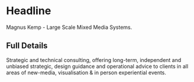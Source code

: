 # Headline

Magnus Kemp - Large Scale Mixed Media Systems.

## Full Details

Strategic and technical consulting, offering long-term, independent and unbiased strategic, design guidance and operational advice to clients in all areas of new-media, visualisation & in person experiential events.